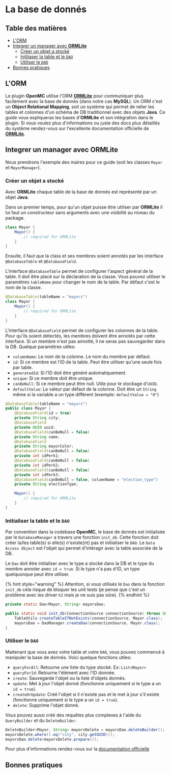 # La base de donnés

## Table des matières
- [L'ORM](#lorm)
- [Integrer un manager avec **ORMLite**](#integrer-un-manager-avec-ormlite)
  - [Créer un objet a stocké](#créer-un-objet-a-stocké)
  - [Intiliaser la table et le `DAO`](#initialiser-la-table-et-le-dao)
  - [Utiliser le `DAO`](#utiliser-le-dao)
- [Bonnes pratiques](#bonnes-pratiques)

## L'ORM

Le plugin **OpenMC** utilise l'ORM [**ORMLite**](https://ormlite.com/) pour communiquer
plus facilement avec la base de donnés (dans notre cas **MySQL**). Un ORM c'est
un **Object Relational Mapping**, soit un système qui permet de relier les tables
et colonnes d'un schéma de DB traditionnel avec des objets **Java**. Ce guide vous
expliqueras les bases d'**ORMLite** et son intégration dans le plugin. Si vous
voulez plus d'informations ou juste des docs plus détaillés du système rendez-vous
sur l'excellente documentation officielle de
[**ORMLite**](https://ormlite.com/javadoc/ormlite-core/doc-files/ormlite.html).

## Integrer un manager avec **ORMLite**

Nous prendrons l'exemple des maires pour ce guide (soit les classes `Mayor`
et `MayorManager`).

### Créer un objet a stocké

Avec **ORMLite** chaque table de la base de donnés est représenté par un objet
**Java**.

Dans un premier temps, pour qu'un objet puisse être utiliser par **ORMLite**
il lui faut un constructeur sans arguments avec une visibilté au niveau du package.

```java
class Mayor {
    Mayor() {
        // required for ORMLite
    }
}
```

Ensuite, il faut que la class et ses membres soient annotés par les interface
`@DatabaseTable` et `@DatabaseField`.

L'interface `@DatabaseTable` permet de configurer l'aspect général de la table.
Il doit être placé sur la déclaration de la classe. Vous pouvez utiliser le
paramètres `tableName` pour changer le nom de la table. Par défaut c'est le nom
de la classe.

```java
@DatabaseTable(tableName = "mayors")
class Mayor {
    Mayor() {
        // required for ORMLite
    }
}
```

L'interface `@DatabaseField` permet de configurer les colonnes de la table. Pour
qu'ils soient détectés, les membres doivent être annotés par cette interface. Si
un membre n'est pas annotté, il ne seras pas sauvegarder dans la DB.
Quelque paramètres utiles:

- `columnName`: Le nom de la colonne. Le nom du membre par défaut.
- `id`: Si ce membre est l'ID de la table. Peut être utiliser qu'une seule fois par table.
- `generatedId`: Si l'ID doit être généré automatiquement.
- `unique`: Si ce membre doit être unique.
- `canBeNull`: Si ce membre peut être null. Utile pour le stockage d'`UUID`.
- `defaultValue`: La valeur par défaut de la colonne. Doit être un `String` même si la variable a un type différent (exemple: `defaultValue = "0"`)

```java
@DatabaseTable(tableName = "mayors")
public class Mayor {
    @DatabaseField(id = true)
    private String city;
    @DatabaseField
    private UUID uuid;
    @DatabaseField(canBeNull = false)
    private String name;
    @DatabaseField
    private String mayorColor;
    @DatabaseField(canBeNull = false)
    private int idPerk1;
    @DatabaseField(canBeNull = false)
    private int idPerk2;
    @DatabaseField(canBeNull = false)
    private int idPerk3;
    @DatabaseField(canBeNull = false, columnName = "election_type")
    private String electionType;

    Mayor() {
        // required for ORMLite
    }
}
```

### Initialiser la table et le `DAO`

Par convention dans la codebase **OpenMC**, le base de donnés est initialisée
par le `DatabaseManager` a travers une fonction `init_db`. Cette fonction
doit créer la/les table(s) si elle(s) n'existe(nt) pas et initialiser le
`DAO`. Le `Data Access Object` est l'objet qui permet d'intéragir avec la table
associée de la DB.

Le `Dao` doit être initialiser avec le type a stocké dans la DB et le type
du membre annoter avec `id = true`. Si le type n'a pas d'ID, un type quelquonque
peut être utiliser.

{% hint style="warning" %}
Attention, si vous utilisés le `Dao` dans la fonction `init_db` cela risque de
bloquer les unit tests (je pense que c'est un problème avec les driver `h2` mais
        je ne suis pas sûre).
{% endhint %}

```java
private static Dao<Mayor, String> mayorsDao;

public static void init_db(ConnectionSource connectionSource) throws SQLException {
    TableUtils.createTableIfNotExists(connectionSource, Mayor.class);
    mayorsDao = DaoManager.createDao(connectionSource, Mayor.class);
}
```

### Utiliser le `DAO`

Maitenant que vous avez votre table et votre `DAO`, vous pouvez commencé à
manipuler la base de donnés. Voici quelque fonctions utiles:

- `queryForAll`: Retourne une liste du type stocké. Ex: `List<Mayor>`
- `queryForId`: Retourne l'élément avec l'ID donnée.
- `create`: Sauvegarde l'objet ou la liste d'objets donnés.
- `update`: Met à jour l'objet donné (fonctionne uniquement si le type a un `id = true`).
- `createOrUpdate`: Créé l'objet si il n'existe pas et le met à jour s'il existe (fonctionne uniquement si le type a un `id = true`).
- `delete`: Supprime l'objet donné.

Vous pouvez aussi créé des requêtes plus complexes à l'aide du `QueryBuilder`
et du `DeleteBuilder`.

```java
DeleteBuilder<Mayor, String> mayorsDelete = mayorsDao.deleteBuilder();
mayorsDelete.where().eq("city", city.getUUID());
mayorsDao.delete(mayorsDelete.prepare());
```

Pour plus d'informations rendez-vous sur la
[documentation officielle](https://ormlite.com/javadoc/ormlite-core/doc-files/ormlite.html#Statement-Builder)

## Bonnes pratiques
